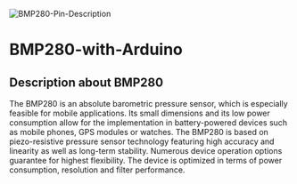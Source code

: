 ![BMP280-Pin-Description](https://user-images.githubusercontent.com/101693650/233857949-15c6b488-3a1d-4b42-a175-5f09bc09c213.jpg)

# BMP280-with-Arduino

## Description about BMP280

The BMP280 is an absolute barometric pressure sensor, which is especially feasible for mobile applications. Its small dimensions and its low power consumption allow for the implementation in battery-powered devices such as mobile phones, GPS modules or watches. The BMP280 is based on piezo-resistive pressure sensor technology featuring high accuracy and linearity as well as long-term stability. Numerous device operation options guarantee for highest flexibility. The device is optimized in terms of power consumption, resolution and filter performance.

